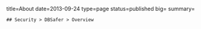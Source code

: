 title=About
date=2013-09-24
type=page
status=published
big=
summary=
~~~~~~
## Security > DBSafer > Overview
